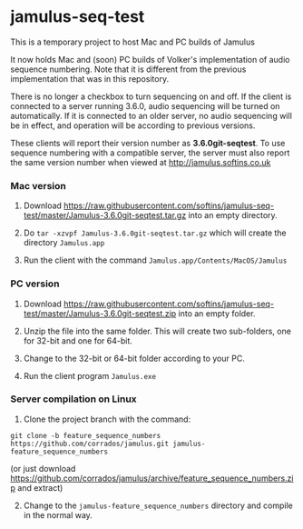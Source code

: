 # jamulus-seq-test

This is a temporary project to host Mac and PC builds of Jamulus

It now holds Mac and (soon) PC builds of Volker's implementation of audio sequence numbering.
Note that it is different from the previous implementation that was in this repository.

There is no longer a checkbox to turn sequencing on and off. If the client is connected to a server
running 3.6.0, audio sequencing will be turned on automatically. If it is connected to an older server,
no audio sequencing will be in effect, and operation will be according to previous versions.

These clients will report their version number as **3.6.0git-seqtest**. To use sequence numbering with a compatible
server, the server must also report the same version number when viewed at http://jamulus.softins.co.uk

### Mac version

1. Download https://raw.githubusercontent.com/softins/jamulus-seq-test/master/Jamulus-3.6.0git-seqtest.tar.gz into an empty directory.

2. Do `tar -xzvpf Jamulus-3.6.0git-seqtest.tar.gz` which will create the directory `Jamulus.app`

3. Run the client with the command `Jamulus.app/Contents/MacOS/Jamulus`

### PC version

1. Download https://raw.githubusercontent.com/softins/jamulus-seq-test/master/Jamulus-3.6.0git-seqtest.zip into an empty folder.

2. Unzip the file into the same folder. This will create two sub-folders, one for 32-bit and one for 64-bit.

3. Change to the 32-bit or 64-bit folder according to your PC.

4. Run the client program `Jamulus.exe`

### Server compilation on Linux

1. Clone the project branch with the command:

```
git clone -b feature_sequence_numbers https://github.com/corrados/jamulus.git jamulus-feature_sequence_numbers
```

(or just download https://github.com/corrados/jamulus/archive/feature_sequence_numbers.zip and extract)

2. Change to the `jamulus-feature_sequence_numbers` directory and compile in the normal way.
